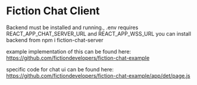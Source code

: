 # Fiction Chat Client

Backend must be installed and running., 
.env requires REACT_APP_CHAT_SERVER_URL and REACT_APP_WSS_URL
you can install backend from npm i fiction-chat-server


example implementation of this can be found here: https://github.com/fictiondevelopers/fiction-chat-example

specific code for chat ui can be found here: 
https://github.com/fictiondevelopers/fiction-chat-example/app/det/page.js